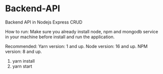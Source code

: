# Backend-API
Backend API in Nodejs Express CRUD

How to run:
Make sure you already install node, npm and mongodb service in your machine before install and run the application.

Recommended:
Yarn version: 1 and up.
Node version: 16 and up.
NPM version: 8 and up.

1. yarn install
2. yarn start
